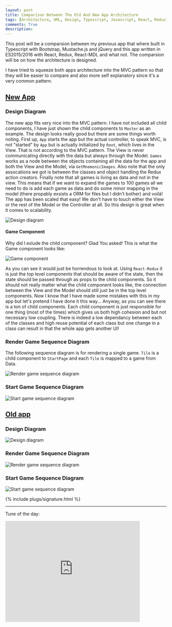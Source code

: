 ```yaml
---
layout: post
title: Comparison Between The Old And New App Architecture
tags: [Architecture, UML, Design, Typescript, Javascript, React, Redux]
comments: True
description:
---
```

This post will be a comparsion between my previous app that where built in Typescript with Bootstrap, Mustache.js and jQuery and this app written in ES2015/2016 with React, Redux, React-MDL and what not. The comparsion will be on how the architecture is designed.

I have tried to squeeze both apps architecture into the MVC pattern so that they will be easier to compare and also more self explanatory since it's a very common pattern.

## [New App](https://github.com/OskarKlintrot/figurkoder.se/)

### Design Diagram

The new app fits very nice into the MVC pattern. I have not included all child components, I have just shown the child components to `Master` as an example. The design looks really good but there are some things worth noting. First up, `App` starts the app but the actual controller, to speak MVC, is not "started" by `App` but is actually initialized by `Root`, which lives in the View. That is not according to the MVC pattern. The View is never communicating directly with the data but always through the Model. `Games` works as a node between the objects containing all the data for the app and both the View and the Model, via `GetMnemonicImages`. Also note that the only assocations we got is between the classes and object handling the Redux action creators. Finally note that all games is living as data and not in the view. This means that if we want to expand the games to 100 games all we need to do is add each game as data and do some minor mapping in the model (there propably exsists a ORM for files but I didn't bother) and voilá! The app has been scaled that easy! We don't have to touch either the View or the rest of the Model or the Controller at all. So this design is great when it comes to scalability.

![Design diagram](https://raw.githubusercontent.com/OskarKlintrotSkolarbeteWP14/2dv607.oskarklintrot.se/gh-pages/public/pics/uml/new/newAppDesignDiagram.png)

#### Game Component

Why did I exlude the child component? Glad You asked! This is what the Game component looks like:

![Game component](https://raw.githubusercontent.com/OskarKlintrotSkolarbeteWP14/2dv607.oskarklintrot.se/gh-pages/public/pics/uml/new/gameComponentDesignDiagram.png)

As you can see it would just be horrendous to look at. Using `React-Redux` it is just the top level components that should be aware of the state, then the state should be passed through as props to the child components. So it should not really matter what the child component looks like, the connection between the View and the Model should still just be in the top level components. Now I know that I have made some mistakes with this in my app but let's pretend I have done it this way... Anyway, as you can see there is a ton of child components. Each child component is just responsible for one thing (most of the times) which gives us both high cohesion and but not necessary low coupling. There is indeed a low dependancy between each of the classes and high reuse potential of each class but one change in a class can result in that the whole app gets another UI!

### Render Game Sequence Diagram

The following sequence diagram is for rendering a single game. `Tile` is a child component to `StartPage` and each `Tile` is mapped to a game from Data. 

![Render game sequence diagram](https://raw.githubusercontent.com/OskarKlintrotSkolarbeteWP14/2dv607.oskarklintrot.se/gh-pages/public/pics/uml/new/NewRenderGameUMLSequenceDiagram.png)

### Start Game Sequence Diagram

![Start game sequence diagram](https://raw.githubusercontent.com/OskarKlintrotSkolarbeteWP14/2dv607.oskarklintrot.se/gh-pages/public/pics/uml/new/NewStartGameUMLSequenceDiagram.png)

## [Old app](https://github.com/OskarKlintrot/Mnemonic-Images-Training/)

### Design Diagram

![Design diagram](https://raw.githubusercontent.com/OskarKlintrotSkolarbeteWP14/2dv607.oskarklintrot.se/gh-pages/public/pics/uml/old/oldAppDesignDiagram.png)

### Render Game Sequence Diagram

![Render game sequence diagram](https://raw.githubusercontent.com/OskarKlintrotSkolarbeteWP14/2dv607.oskarklintrot.se/gh-pages/public/pics/uml/old/OldRenderGameUMLSequenceDiagram.png)

### Start Game Sequence Diagram

![Start game sequence diagram](https://raw.githubusercontent.com/OskarKlintrotSkolarbeteWP14/2dv607.oskarklintrot.se/gh-pages/public/pics/uml/old/OldStartGameUMLSequenceDiagram.png)

{% include plugs/signature.html %}  

__________

Tune of the day:  
<iframe width="420" height="315" src="https://www.youtube.com/embed/qVaEPx_VyXs" frameborder="0" allowfullscreen></iframe>
